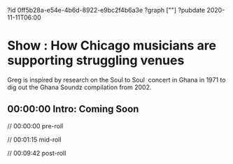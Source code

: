 ?id 0ff5b28a-e54e-4b6d-8922-e9bc2f4b6a3e
?graph [""]
?pubdate 2020-11-11T06:00

# Show : How Chicago musicians are supporting struggling venues

Greg is inspired by research on the Soul to Soul  concert in Ghana in 1971 to dig out the Ghana Soundz compilation from 2002.

## 00:00:00 Intro: Coming Soon

// 00:00:00 pre-roll

// 00:01:15 mid-roll

// 00:09:42 post-roll
